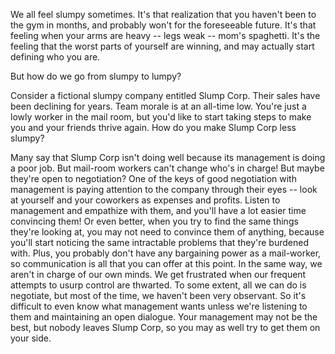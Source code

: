 
We all feel slumpy sometimes. It's that realization that you haven't been to the gym in months, and probably won't for the foreseeable future. It's that feeling when your arms are heavy -- legs weak -- mom's spaghetti. It's the feeling that the worst parts of yourself are winning, and may actually start defining who you are.

But how do we go from slumpy to lumpy?

Consider a fictional slumpy company entitled Slump Corp. Their sales have been declining for years. Team morale is at an all-time low. You're just a lowly worker in the mail room, but you'd like to start taking steps to make you and your friends thrive again. How do you make Slump Corp less slumpy?

Many say that Slump Corp isn't doing well because its management is doing a poor job. But mail-room workers can't change who's in charge! But maybe they're open to negotiation? One of the keys of good negotiation with management is paying attention to the company through their eyes -- look at yourself and your coworkers as expenses and profits. Listen to management and empathize with them, and you'll have a lot easier time convincing them! Or even better, when you try to find the same things they're looking at, you may not need to convince them of anything, because you'll start noticing the same intractable problems that they're burdened with. Plus, you probably don't have any bargaining power as a mail-worker, so communication is all that you can offer at this point.
In the same way, we aren't in charge of our own minds. We get frustrated when our frequent attempts to usurp control are thwarted. To some extent, all we can do is negotiate, but most of the time, we haven't been very observant. So it's difficult to even know what management wants unless we're listening to them and maintaining an open dialogue.
Your management may not be the best, but nobody leaves Slump Corp, so you may as well try to get them on your side.

<!-- <slumpy coworkers: being a good influence (starting good habits)> -->
<!-- <bad business partners: garbage in, garbage forever> -->
<!-- <the good nows: 20% of your defects cause 80% of the problems> -->

